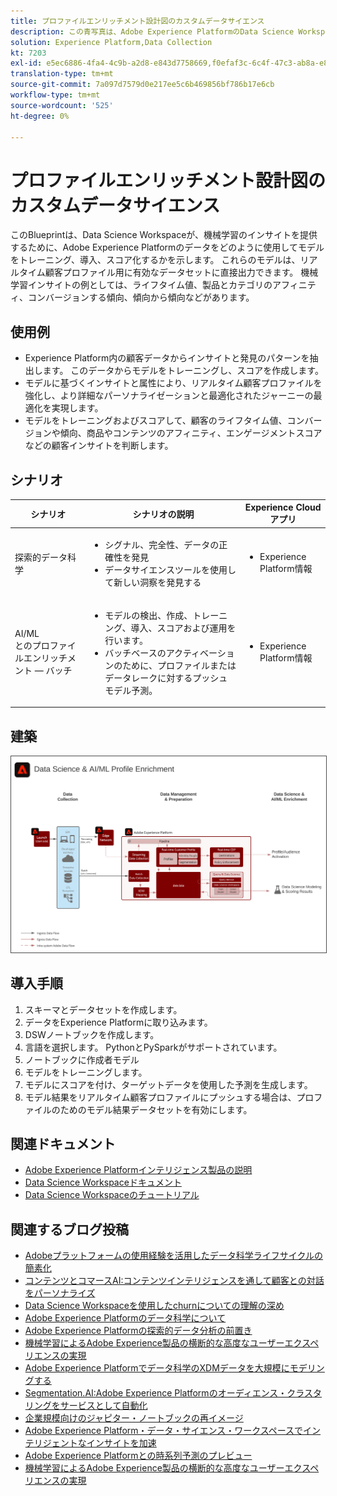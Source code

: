 ```yaml
---
title: プロファイルエンリッチメント設計図のカスタムデータサイエンス
description: この青写真は、Adobe Experience PlatformのData Science WorkspaceがExperience Platform内のデータをどのように使用して、モデルをトレーニング、導入、スコア化し、データから機械学習のインサイトを得るかを示しています。
solution: Experience Platform,Data Collection
kt: 7203
exl-id: e5ec6886-4fa4-4c9b-a2d8-e843d7758669,f0efaf3c-6c4f-47c3-ab8a-e8e146dd071c
translation-type: tm+mt
source-git-commit: 7a097d7579d0e217ee5c6b469856bf786b17e6cb
workflow-type: tm+mt
source-wordcount: '525'
ht-degree: 0%

---
```


# プロファイルエンリッチメント設計図のカスタムデータサイエンス

このBlueprintは、Data Science Workspaceが、機械学習のインサイトを提供するために、Adobe Experience Platformのデータをどのように使用してモデルをトレーニング、導入、スコア化するかを示します。 これらのモデルは、リアルタイム顧客プロファイル用に有効なデータセットに直接出力できます。 機械学習インサイトの例としては、ライフタイム値、製品とカテゴリのアフィニティ、コンバージョンする傾向、傾向から傾向などがあります。

## 使用例

* Experience Platform内の顧客データからインサイトと発見のパターンを抽出します。 このデータからモデルをトレーニングし、スコアを作成します。
* モデルに基づくインサイトと属性により、リアルタイム顧客プロファイルを強化し、より詳細なパーソナライゼーションと最適化されたジャーニーの最適化を実現します。
* モデルをトレーニングおよびスコアして、顧客のライフタイム値、コンバージョンや傾向、商品やコンテンツのアフィニティ、エンゲージメントスコアなどの顧客インサイトを判断します。

## シナリオ

| シナリオ | シナリオの説明 | Experience Cloudアプリ |
|---|---|---|
| 探索的データ科学 | <ul><li>シグナル、完全性、データの正確性を発見</li><li>データサイエンスツールを使用して新しい洞察を発見する</li></ul> | <ul><li>Experience Platform情報</li></ul> |
| AI/ML<br>とのプロファイルエンリッチメント — バッチ | <ul><li>モデルの検出、作成、トレーニング、導入、スコアおよび運用を行います。</li><li>バッチベースのアクティベーションのために、プロファイルまたはデータレークに対するプッシュモデル予測。</li></ul> | <ul><li>Experience Platform情報</li></ul> |

## 建築

<img src="assets/datascience.svg" alt="プロファイルエンリッチメント設計図のカスタムデータサイエンスのリファレンスアーキテクチャ" style="border:1px solid #4a4a4a" />

## 導入手順

1. スキーマとデータセットを作成します。
1. データをExperience Platformに取り込みます。
1. DSWノートブックを作成します。
1. 言語を選択します。 PythonとPySparkがサポートされています。
1. ノートブックに作成者モデル
1. モデルをトレーニングします。
1. モデルにスコアを付け、ターゲットデータを使用した予測を生成します。
1. モデル結果をリアルタイム顧客プロファイルにプッシュする場合は、プロファイルのためのモデル結果データセットを有効にします。

## 関連ドキュメント

* [Adobe Experience Platformインテリジェンス製品の説明](https://helpx.adobe.com/legal/product-descriptions/adobe-experience-platform-intelligence---product-description.html)
* [Data Science Workspaceドキュメント](https://experienceleague.adobe.com/docs/experience-platform/data-science-workspace/home.html?lang=en)
* [Data Science Workspaceのチュートリアル](https://experienceleague.adobe.com/docs/platform-learn/tutorials/data-science-workspace/understanding-data-science-workspace.html)

## 関連するブログ投稿

* [Adobeプラットフォームの使用経験を活用したデータ科学ライフサイクルの簡素化](https://medium.com/adobetech/simplifying-the-data-science-lifecycle-with-adobe-platform-experience-8ea4f056d82f)
* [コンテンツとコマースAI:コンテンツインテリジェンスを通して顧客との対話をパーソナライズ](https://medium.com/adobetech/content-and-commerce-ai-personalizing-your-interactions-with-customers-through-content-intelligence-dc182601deab)
* [Data Science Workspaceを使用したchurnについての理解の深め](https://medium.com/adobetech/gaining-a-deeper-understanding-of-churn-using-data-science-workspace-18a2190e0cf3)
* [Adobe Experience Platformのデータ科学について](https://medium.com/adobetech/understanding-data-science-in-adobe-experience-platform-5bce5a17b42)
* [Adobe Experience Platformの探索的データ分析の前置き](https://medium.com/adobetech/an-introductory-look-at-exploratory-data-analysis-on-adobe-experience-platform-1bfce7501d9a)
* [機械学習によるAdobe Experience製品の横断的な高度なユーザーエクスペリエンスの実現](https://medium.com/adobetech/cutting-across-adobe-experience-products-with-machine-learning-to-elevated-user-experience-7c85000510d1)
* [Adobe Experience Platformでデータ科学のXDMデータを大規模にモデリングする](https://medium.com/adobetech/modeling-xdm-data-for-data-science-at-scale-on-adobe-experience-platform-222bb2a6dbf7)
* [Segmentation.AI:Adobe Experience Platformのオーディエンス・クラスタリングをサービスとして自動化](https://medium.com/adobetech/segmentation-ai-automated-audience-clustering-as-a-service-in-adobe-experience-platform-261f4099462c)
* [企業規模向けのジャピター・ノートブックの再イメージ](https://medium.com/adobetech/reimagining-jupyter-notebooks-for-enterprise-scale-8bc6340d504a)
* [Adobe Experience Platform・データ・サイエンス・ワークスペースでインテリジェントなインサイトを加速](https://medium.com/adobetech/accelerate-intelligent-insights-with-adobe-experience-platform-data-science-workspace-89538bacbbea)
* [Adobe Experience Platformとの時系列予測のプレビュー](https://medium.com/adobetech/preview-of-time-series-forecasting-with-adobe-experience-platform-38a2fc778e89)
* [機械学習によるAdobe Experience製品の横断的な高度なユーザーエクスペリエンスの実現](https://medium.com/adobetech/cutting-across-adobe-experience-products-with-machine-learning-to-elevated-user-experience-7c85000510d1)
